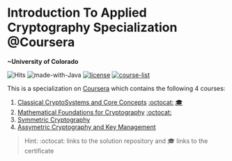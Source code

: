 # Introduction To Applied Cryptography Specialization @Coursera
__~University of Colorado__

![Hits](https://hits.seeyoufarm.com/api/count/incr/badge.svg?url=https://github.com/anishLearnsToCode/intro-to-applied-cryptography)
![made-with-Java](https://img.shields.io/badge/Made%20with-Java-1f425f.svg)
[![license](https://img.shields.io/badge/LICENSE-MIT-<COLOR>.svg)](LICENSE)
[![course-list](https://img.shields.io/badge/course-list-1f72ff.svg)](https://github.com/anishLearnsToCode/course-list)

This is a specialization on 
[Coursera](https://www.coursera.org/specializations/introduction-applied-cryptography) 
which contains the following 4 courses:

1. [Classical CryptoSystems and Core Concepts](https://www.coursera.org/learn/classical-cryptosystems) [:octocat:](https://github.com/anishLearnsToCode/classical-cryptosystems-core-concepts) [🎓](https://www.coursera.org/verify/7FVGRVKAFW73)
1. [Mathematical Foundations for Cryptography](https://www.coursera.org/learn/mathematical-foundations-cryptography) [:octocat:](https://github.com/anishLearnsToCode/mathematical-foundations-cryptography)
1. [Symmetric Cryptography](https://www.coursera.org/learn/symmetric-crypto)
1. [Assymetric Cryptography and Key Management](https://www.coursera.org/learn/asymmetric-crypto)

> Hint: :octocat: links to the solution repository and 🎓 links to the certificate
